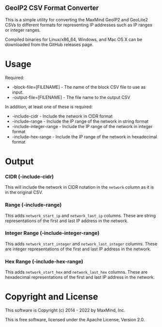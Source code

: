 GeoIP2 CSV Format Converter
---------------------------

This is a simple utility for converting the MaxMind GeoIP2 and GeoLite2 CSVs
to different formats for representing IP addresses such as IP ranges or
integer ranges.

Compiled binaries for Linux/x86_64, Windows, and Mac OS X can be downloaded
from the GitHub releases page.

Usage
=====


Required:

* -block-file=[FILENAME] - The name of the block CSV file to use as input.
* -output-file=[FILENAME] - The file name to the output CSV

In addition, at least one of these is required:

* -include-cidr - Include the network in CIDR format
* -include-range - Include the IP range of the network in string format
* -include-integer-range - Include the IP range of the network in integer format
* -include-hex-range - Include the IP range of the network in hexadecimal format

Output
======

### CIDR (-include-cidr)

This will include the network in CIDR notation in the `network` column as it
is in the original CSV.

### Range (-include-range)

This adds `network_start_ip` and `network_last_ip` columns. These
are string representations of the first and last IP address in the network.

### Integer Range (-include-integer-range)

This adds `network_start_integer` and `network_last_integer` columns. These
are integer representations of the first and last IP address in the network.

### Hex Range (-include-hex-range)

This adds `network_start_hex` and `network_last_hex` columns. These
are hexadecimal representations of the first and last IP address in the network.

Copyright and License
=====================

This software is Copyright (c) 2014 - 2022 by MaxMind, Inc.

This is free software, licensed under the Apache License, Version 2.0.
